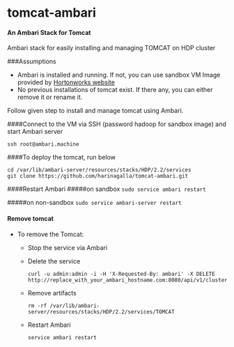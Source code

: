 # tomcat-ambari
#### An Ambari Stack for Tomcat
Ambari stack for easily installing and managing TOMCAT on HDP cluster


###Assumptions

- Ambari is installed and running. If not, you can use sandbox VM Image provided by [Hortonworks website](http://hortonworks.com/products/hortonworks-sandbox/)
- No previous installations of tomcat exist. If there any, you can either remove it or rename it.

Follow given step to install and manage tomcat using Ambari.

####Connect to the VM via SSH (password hadoop for sandbox image) and start Ambari server
```
ssh root@ambari.machine
```

####To deploy the tomcat, run below
```
cd /var/lib/ambari-server/resources/stacks/HDP/2.2/services
git clone https://github.com/harinagalla/tomcat-ambari.git   
```

####Restart Ambari
#####on sandbox
```sudo service ambari restart```

#####on non-sandbox
```sudo service ambari-server restart```

#### Remove tomcat

- To remove the Tomcat: 
  - Stop the service via Ambari
  - Delete the service
  
    ```
    curl -u admin:admin -i -H 'X-Requested-By: ambari' -X DELETE http://replace_with_your_ambari_hostname.com:8080/api/v1/clusters/ambari_cluster_name/services/TOMCAT
    ```
  - Remove artifacts 
  
    ```
    rm -rf /var/lib/ambari-server/resources/stacks/HDP/2.2/services/TOMCAT
    ```
  - Restart Ambari
    ```
    service ambari restart
    ```
    
